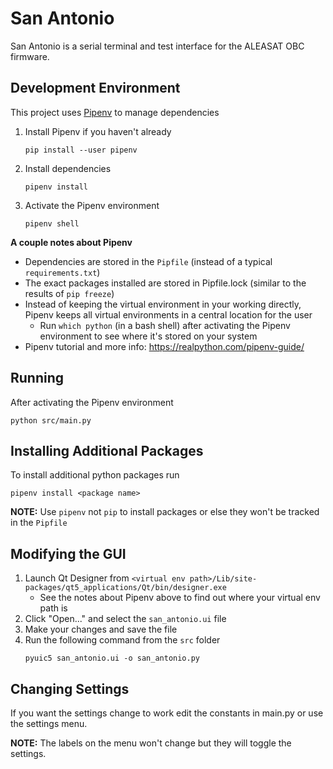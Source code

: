 # San Antonio

San Antonio is a serial terminal and test interface for the ALEASAT OBC firmware.

## Development Environment

This project uses [Pipenv](https://github.com/pypa/pipenv) to manage dependencies

1. Install Pipenv if you haven't already

    ```
    pip install --user pipenv
    ```
2. Install dependencies

    ```
    pipenv install
    ```
3. Activate the Pipenv environment

    ```
    pipenv shell
    ```

**A couple notes about Pipenv**

* Dependencies are stored in the `Pipfile` (instead of a typical `requirements.txt`)
* The exact packages installed are stored in Pipfile.lock (similar to the results of `pip freeze`)
* Instead of keeping the virtual environment in your working directly, Pipenv keeps all virtual environments in a central location for the user
  * Run `which python` (in a bash shell) after activating the Pipenv environment to see where it's stored on your system
* Pipenv tutorial and more info: https://realpython.com/pipenv-guide/

## Running

After activating the Pipenv environment

```
python src/main.py
```

## Installing Additional Packages

To install additional python packages run
```
pipenv install <package name>
```

**NOTE:** Use `pipenv` not `pip` to install packages or else they won't be tracked in the `Pipfile`

## Modifying the GUI

1. Launch Qt Designer from `<virtual env path>/Lib/site-packages/qt5_applications/Qt/bin/designer.exe`
    * See the notes about Pipenv above to find out where your virtual env path is
2. Click "Open..." and select the `san_antonio.ui` file
1. Make your changes and save the file
2. Run the following command from the `src` folder
    ```
    pyuic5 san_antonio.ui -o san_antonio.py
    ```

## Changing Settings

If you want the settings change to work edit the constants in main.py or use the settings menu.

**NOTE:** The labels on the menu won't change but they will toggle the settings.
